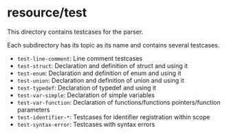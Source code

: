 # resource/test

This directory contains testcases for the parser.

Each subdirectory has its topic as its name and contains several testcases.

- `test-line-comment`: Line comment testcases
- `test-struct`: Declaration and definition of struct and using it
- `test-enum`: Declaration and definition of enum and using it
- `test-union`: Declaration and definition of union and using it
- `test-typedef`: Declaration of typedef and using it
- `test-var-simple`: Declaration of simple variables
- `test-var-function`: Declaration of functions/functions pointers/function parameters
- `test-identifier-*`: Testcases for identifier registration within scope
- `test-syntax-error`: Testcases with syntax errors
